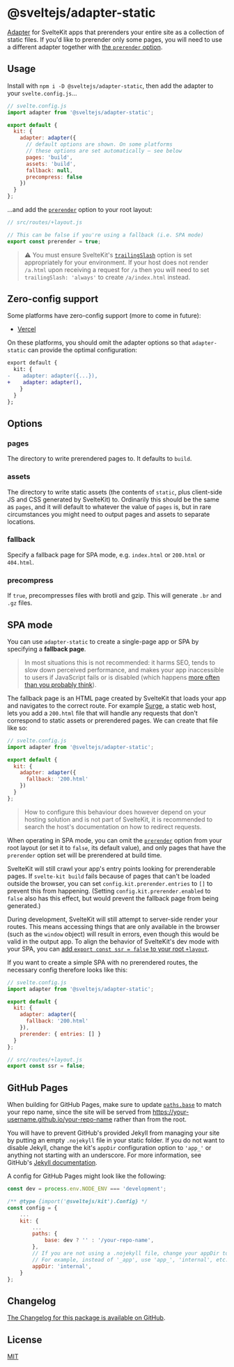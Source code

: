 # @sveltejs/adapter-static

[Adapter](https://kit.svelte.dev/docs/adapters) for SvelteKit apps that prerenders your entire site as a collection of static files. If you'd like to prerender only some pages, you will need to use a different adapter together with [the `prerender` option](https://kit.svelte.dev/docs/page-options#prerender).

## Usage

Install with `npm i -D @sveltejs/adapter-static`, then add the adapter to your `svelte.config.js`...

```js
// svelte.config.js
import adapter from '@sveltejs/adapter-static';

export default {
  kit: {
    adapter: adapter({
      // default options are shown. On some platforms
      // these options are set automatically — see below
      pages: 'build',
      assets: 'build',
      fallback: null,
      precompress: false
    })
  }
};
```

...and add the [`prerender`](https://kit.svelte.dev/docs/page-options#prerender) option to your root layout:

```js
// src/routes/+layout.js

// This can be false if you're using a fallback (i.e. SPA mode)
export const prerender = true;
```

> ⚠️ You must ensure SvelteKit's [`trailingSlash`](https://kit.svelte.dev/docs/configuration#trailingslash) option is set appropriately for your environment. If your host does not render `/a.html` upon receiving a request for `/a` then you will need to set `trailingSlash: 'always'` to create `/a/index.html` instead.

## Zero-config support

Some platforms have zero-config support (more to come in future):

- [Vercel](https://vercel.com)

On these platforms, you should omit the adapter options so that `adapter-static` can provide the optimal configuration:

```diff
export default {
  kit: {
-    adapter: adapter({...}),
+    adapter: adapter(),
    }
  }
};
```

## Options

### pages

The directory to write prerendered pages to. It defaults to `build`.

### assets

The directory to write static assets (the contents of `static`, plus client-side JS and CSS generated by SvelteKit) to. Ordinarily this should be the same as `pages`, and it will default to whatever the value of `pages` is, but in rare circumstances you might need to output pages and assets to separate locations.

### fallback

Specify a fallback page for SPA mode, e.g. `index.html` or `200.html` or `404.html`.

### precompress

If `true`, precompresses files with brotli and gzip. This will generate `.br` and `.gz` files.

## SPA mode

You can use `adapter-static` to create a single-page app or SPA by specifying a **fallback page**.

> In most situations this is not recommended: it harms SEO, tends to slow down perceived performance, and makes your app inaccessible to users if JavaScript fails or is disabled (which happens [more often than you probably think](https://kryogenix.org/code/browser/everyonehasjs.html)).

The fallback page is an HTML page created by SvelteKit that loads your app and navigates to the correct route. For example [Surge](https://surge.sh/help/adding-a-200-page-for-client-side-routing), a static web host, lets you add a `200.html` file that will handle any requests that don't correspond to static assets or prerendered pages. We can create that file like so:

```js
// svelte.config.js
import adapter from '@sveltejs/adapter-static';

export default {
  kit: {
    adapter: adapter({
      fallback: '200.html'
    })
  }
};
```

> How to configure this behaviour does however depend on your hosting solution and is not part of SvelteKit, it is recommended to search the host's documentation on how to redirect requests. 

When operating in SPA mode, you can omit the [`prerender`](https://kit.svelte.dev/docs/page-options#prerender) option from your root layout (or set it to `false`, its default value), and only pages that have the `prerender` option set will be prerendered at build time.

SvelteKit will still crawl your app's entry points looking for prerenderable pages. If `svelte-kit build` fails because of pages that can't be loaded outside the browser, you can set `config.kit.prerender.entries` to `[]` to prevent this from happening. (Setting `config.kit.prerender.enabled` to `false` also has this effect, but would prevent the fallback page from being generated.)

During development, SvelteKit will still attempt to server-side render your routes. This means accessing things that are only available in the browser (such as the `window` object) will result in errors, even though this would be valid in the output app. To align the behavior of SvelteKit's dev mode with your SPA, you can [add `export const ssr = false` to your root `+layout`](https://kit.svelte.dev/docs/page-options#ssr).

If you want to create a simple SPA with no prerendered routes, the necessary config therefore looks like this:

```js
// svelte.config.js
import adapter from '@sveltejs/adapter-static';

export default {
  kit: {
    adapter: adapter({
      fallback: '200.html'
    }),
    prerender: { entries: [] }
  }
};
```

```js
// src/routes/+layout.js
export const ssr = false;
```

## GitHub Pages

When building for GitHub Pages, make sure to update [`paths.base`](https://kit.svelte.dev/docs/configuration#paths) to match your repo name, since the site will be served from <https://your-username.github.io/your-repo-name> rather than from the root.

You will have to prevent GitHub's provided Jekyll from managing your site by putting an empty `.nojekyll` file in your static folder. If you do not want to disable Jekyll, change the kit's `appDir` configuration option to `'app_'` or anything not starting with an underscore. For more information, see GitHub's [Jekyll documentation](https://docs.github.com/en/pages/setting-up-a-github-pages-site-with-jekyll/about-github-pages-and-jekyll#configuring-jekyll-in-your-github-pages-site).

A config for GitHub Pages might look like the following:

```js
const dev = process.env.NODE_ENV === 'development';

/** @type {import('@sveltejs/kit').Config} */
const config = {
	...
	kit: {
		...
		paths: {
			base: dev ? '' : '/your-repo-name',
		},
		// If you are not using a .nojekyll file, change your appDir to something not starting with an underscore.
		// For example, instead of '_app', use 'app_', 'internal', etc.
		appDir: 'internal',
	}
};
```

## Changelog

[The Changelog for this package is available on GitHub](https://github.com/sveltejs/kit/blob/master/packages/adapter-static/CHANGELOG.md).

## License

[MIT](LICENSE)
